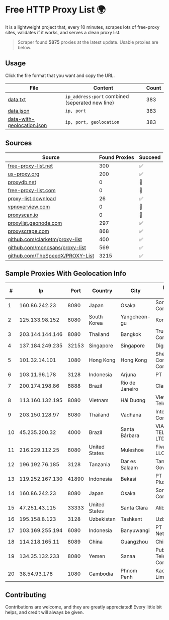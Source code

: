 
# Free HTTP Proxy List 🌍

It is a lightweight project that, every 10 minutes, scrapes lots of free-proxy sites, validates if it works, and serves a clean proxy list.


> Scraper found **5875** proxies at the latest update. Usable proxies are below.

## Usage

Click the file format that you want and copy the URL.


|File|Content|Count|
|----|-------|-----|
|[data.txt](https://raw.githubusercontent.com/themiralay/Proxy-List-World/master/data.txt)|`ip_address:port` combined (seperated new line)|383|
|[data.json](https://raw.githubusercontent.com/themiralay/Proxy-List-World/master/data.json)|`ip, port`|383|
|[data-with-geolocation.json](https://raw.githubusercontent.com/themiralay/Proxy-List-World/master/data-with-geolocation.json)|`ip, port, geolocation`|383|

## Sources

|Source|Found Proxies|Succeed|
|------|-------------|-------|
|[free-proxy-list.net](https://free-proxy-list.net)|300|✅|
|[us-proxy.org](https://www.us-proxy.org)|200|✅|
|[proxydb.net](http://proxydb.net)|0|🚫|
|[free-proxy-list.com](https://free-proxy-list.com/?page=&port=&type%5B%5D=http&type%5B%5D=https&up_time=0&search=Search)|0|🚫|
|[proxy-list.download](https://www.proxy-list.download/HTTP)|26|✅|
|[vpnoverview.com](https://vpnoverview.com/privacy/anonymous-browsing/free-proxy-servers)|0|🚫|
|[proxyscan.io](https://www.proxyscan.io)|0|🚫|
|[proxylist.geonode.com](https://proxylist.geonode.com/api/proxy-list?limit=300&page=1&sort_by=lastChecked&sort_type=desc&protocols=http,https)|297|✅|
|[proxyscrape.com](https://api.proxyscrape.com/v2/?request=displayproxies&protocol=http&timeout=10000&country=all&ssl=all&anonymity=all)|868|✅|
|[github.com/clarketm/proxy-list](https://raw.githubusercontent.com/clarketm/proxy-list/master/proxy-list-raw.txt)|400|✅|
|[github.com/monosans/proxy-list](https://raw.githubusercontent.com/monosans/proxy-list/main/proxies/http.txt)|569|✅|
|[github.com/TheSpeedX/PROXY-List](https://raw.githubusercontent.com/TheSpeedX/PROXY-List/master/http.txt)|3215|✅|


## Sample Proxies With Geolocation Info

|#|Ip|Port|Country|City|Internet Service Provider|
|-|--|----|-------|----|-------------------------|
|1|160.86.242.23|8080|Japan|Osaka|Sony Network Communications Inc|
|2|125.133.98.152|8080|South Korea|Yangcheon-gu|Korea Telecom|
|3|203.144.144.146|8080|Thailand|Bangkok|True Internet Corporation CO. Ltd.|
|4|137.184.249.235|32153|Singapore|Singapore|DigitalOcean, LLC|
|5|101.32.14.101|1080|Hong Kong|Hong Kong|Shenzhen Tencent Computer Systems Company Limited|
|6|103.11.96.178|3128|Indonesia|Arjuna|PT SKYLINE SEMESTA|
|7|200.174.198.86|8888|Brazil|Rio de Janeiro|Claro S.A|
|8|113.160.132.195|8080|Vietnam|Hải Dương|VietNam Post and Telecom Corporation|
|9|203.150.128.97|8080|Thailand|Vadhana|Internet Thailand Company Ltd|
|10|45.235.200.32|4000|Brazil|Santa Bárbara|VIA ONDAS TELECOMUNICACOES LTDA|
|11|216.229.112.25|8080|United States|Muleshoe|Five Area Systems, LLC|
|12|196.192.76.185|3128|Tanzania|Dar es Salaam|Tanzania e-Government Agency|
|13|119.252.167.130|41890|Indonesia|Bekasi|PT Indonesia Comnets Plus|
|14|160.86.242.23|8080|Japan|Osaka|Sony Network Communications Inc|
|15|47.251.43.115|33333|United States|Santa Clara|Alibaba Cloud LLC|
|16|195.158.8.123|3128|Uzbekistan|Tashkent|Uzbektelecom JSC|
|17|103.169.255.194|6080|Indonesia|Banyuwangi|PT Master Star Network|
|18|114.218.165.11|8089|China|Guangzhou|China Telecom|
|19|134.35.132.233|8080|Yemen|Sanaa|Public Telecommunication Corporation|
|20|38.54.93.178|1080|Cambodia|Phnom Penh|Kaopu Cloud HK Limited|



## Contributing

Contributions are welcome, and they are greatly appreciated! Every
little bit helps, and credit will always be given.


